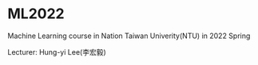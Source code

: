 # ML2022
Machine Learning course in Nation Taiwan Univerity(NTU) in 2022 Spring

Lecturer: Hung-yi Lee(李宏毅)
